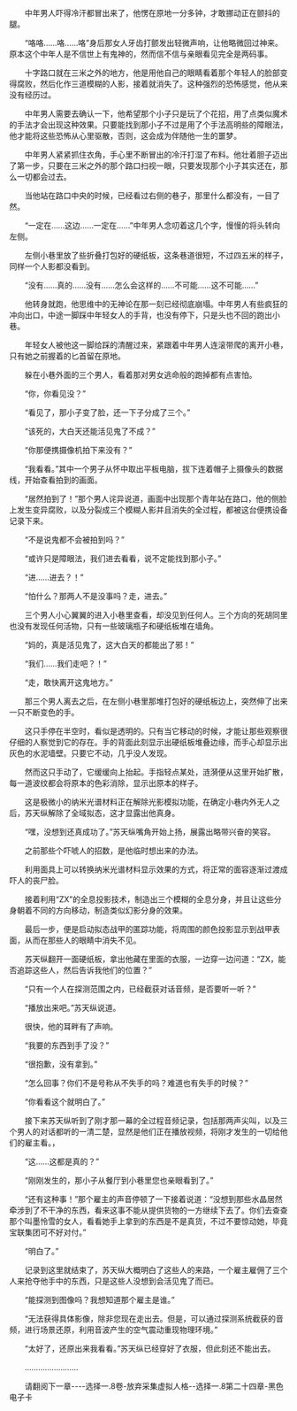 <div class="read-content j_readContent" id="">
                <p>　　中年男人吓得冷汗都冒出来了，他愣在原地一分多钟，才敢挪动正在颤抖的腿。<p>　　“咯咯……咯……咯”身后那女人牙齿打颤发出轻微声响，让他略微回过神来。原本这个中年人是不信世上有鬼神的，然而信不信与亲眼看见完全是两码事。<p>　　十字路口就在三米之外的地方，他是用他自己的眼睛看着那个年轻人的脸部变得腐败，然后化作三道模糊的人影，接着就消失了。这种强烈的恐怖感觉，他从来没有经历过。<p>　　中年男人需要去确认一下，他希望那个小子只是玩了个花招，用了点类似魔术的手法才会出现这种效果。只要能找到那小子不过是用了个手法高明些的障眼法，他才能将这些恐怖从心里驱散，否则，这会成为伴随他一生的噩梦。<p>　　中年男人紧紧抓住衣角，手心里不断冒出的冷汗打湿了布料。他壮着胆子迈出了第一步，只要在三米之外的那个路口扫视一眼，只要发现那个小子其实还在，那么一切都会过去。<p>　　当他站在路口中央的时候，已经看过右侧的巷子，那里什么都没有，一目了然。<p>　　“一定在……这边……一定在……”中年男人念叨着这几个字，慢慢的将头转向左侧。<p>　　左侧小巷里放了些折叠打包好的硬纸板，这条巷道很短，不过四五米的样子，同样一个人影都没看到。<p>　　“没有……真的……没有……怎么会这样的……不可能……这不可能……”<p>　　他转身就跑，他思维中的无神论在那一刻已经彻底崩塌。中年男人有些疯狂的冲向出口，中途一脚踩中年轻女人的手背，也没有停下，只是头也不回的跑出小巷。<p>　　年轻女人被他这一脚给踩的清醒过来，紧跟着中年男人连滚带爬的离开小巷，只有她之前握着的匕首留在原地。<p>　　躲在小巷外面的三个男人，看着那对男女逃命般的跑掉都有点害怕。<p>　　“你，你看见没？”<p>　　“看见了，那小子变了脸，还一下子分成了三个。”<p>　　“该死的，大白天还能活见鬼了不成？”<p>　　“你那便携摄像机拍下来没有？”<p>　　“我看看。”其中一个男子从怀中取出平板电脑，拔下连着帽子上摄像头的数据线，开始查看拍到的画面。<p>　　“居然拍到了！”那个男人诧异说道，画面中出现那个青年站在路口，他的侧脸上发生变异腐败，以及分裂成三个模糊人影并且消失的全过程，都被这台便携设备记录下来。<p>　　“不是说鬼都不会被拍到吗？”<p>　　“或许只是障眼法，我们进去看看，说不定能找到那小子。”<p>　　“进……进去？！”<p>　　“怕什么？那两人不是没事吗？走，进去。”<p>　　三个男人小心翼翼的进入小巷里查看，却没见到任何人。三个方向的死胡同里也没有发现任何活物，只有一些玻璃瓶子和硬纸板堆在墙角。<p>　　“妈的，真是活见鬼了，这大白天的都能出了邪！”<p>　　“我们……我们走吧？！”<p>　　“走，敢快离开这鬼地方。”<p>　　那三个男人离去之后，在左侧小巷里那堆打包好的硬纸板边上，突然伸了出来一只不断变色的手。<p>　　这只手停在半空时，看似是透明的。只有当它移动的时候，才能让那些观察很仔细的人察觉到它的存在。手的背面此刻显示出硬纸板堆叠边缘，而手心却显示出灰色的水泥墙壁。只要它不动，几乎没人发现。<p>　　然而这只手动了，它缓缓向上抬起。手指轻点某处，涟漪便从这里开始扩散，每一道波纹都会将原本的色彩消除，显示出原本的样子。<p>　　这是极微小的纳米光谱材料正在解除光影模拟功能，在确定小巷内外无人之后，苏天纵解除了全域拟态，这才显露出他真身。<p>　　“嘿，没想到还真成功了。”苏天纵嘴角开始上扬，展露出略带兴奋的笑容。<p>　　之前那些个吓唬人的招数，是他临时想出来的办法。<p>　　利用面具上可以转换纳米光谱材料显示效果的方式，将正常的面容逐渐过渡成吓人的丧尸脸。<p>　　接着利用“ZX”的全息投影技术，制造出三个模糊的全息分身，并且让这些分身朝着不同的方向移动，制造类似幻影分身的效果。<p>　　最后一步，便是启动拟态战甲的匿踪功能，将周围的颜色投影显示到战甲表面，从而在那些人的眼睛中消失不见。<p>　　苏天纵翻开一面硬纸板，拿出他藏在里面的衣服，一边穿一边问道：“ZX，能否追踪这些人，然后告诉我他们的位置？”<p>　　“只有一个人在探测范围之内，已经截获对话音频，是否要听一听？”<p>　　“播放出来吧。”苏天纵说道。<p>　　很快，他的耳畔有了声响。<p>　　“我要的东西到手了没？”<p>　　“很抱歉，没有拿到。”<p>　　“怎么回事？你们不是号称从不失手的吗？难道也有失手的时候？”<p>　　“你看看这个就明白了。”<p>　　接下来苏天纵听到了刚才那一幕的全过程音频记录，包括那两声尖叫，以及三个男人的对话都听的一清二楚，显然是他们正在播放视频，将刚才发生的一切给他们的雇主看。，<p>　　“这……这都是真的？”<p>　　“刚刚发生的，那小子从餐厅到小巷里您也亲眼看到了。”<p>　　“还有这种事！”那个雇主的声音停顿了一下接着说道：“没想到那些水晶居然牵涉到了不干净的东西，看来这事不能从提供货物的一方继续下去了。你们去查查那个叫墨怜雪的女人，看看她手上拿到的东西是不是真货，不过不要惊动她，毕竟宝联集团可不好对付。”<p>　　“明白了。”<p>　　记录到这里就结束了，苏天纵大概明白了这些人的来路，一个雇主雇佣了三个人来抢夺他手中的东西，只是这些人没想到会活见鬼了而已。<p>　　“能探测到图像吗？我想知道那个雇主是谁。”<p>　　“无法获得具体影像，除非您现在走出去。但是，可以通过探测系统截获的音频，进行场景还原，利用音波产生的空气震动重现物理环境。”<p>　　“太好了，还原出来我看看。”苏天纵已经穿好了衣服，但此刻还不能出去。<p>　　……………………<p>　　请翻阅下一章----选择一.8卷-放弃采集虚拟人格--选择一.8第二十四章-黑色电子卡<p> 
            </div>